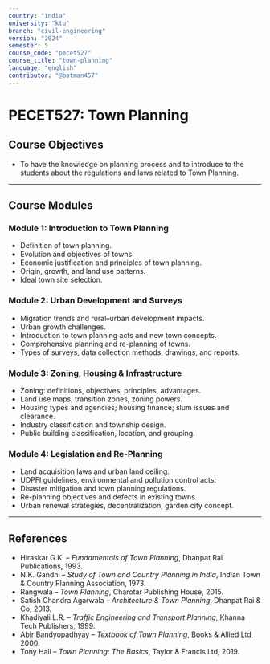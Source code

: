 ```yaml
---
country: "india"
university: "ktu"
branch: "civil-engineering"
version: "2024"
semester: 5
course_code: "pecet527"
course_title: "town-planning"
language: "english"
contributor: "@batman457"
---
```


# PECET527: Town Planning

## Course Objectives
- To have the knowledge on planning process and to introduce to the students about the regulations and laws related to Town Planning.

---

## Course Modules

### Module 1: Introduction to Town Planning
- Definition of town planning.
- Evolution and objectives of towns.
- Economic justification and principles of town planning.
- Origin, growth, and land use patterns.
- Ideal town site selection.

### Module 2: Urban Development and Surveys
- Migration trends and rural–urban development impacts.
- Urban growth challenges.
- Introduction to town planning acts and new town concepts.
- Comprehensive planning and re-planning of towns.
- Types of surveys, data collection methods, drawings, and reports.

### Module 3: Zoning, Housing & Infrastructure
- Zoning: definitions, objectives, principles, advantages.
- Land use maps, transition zones, zoning powers.
- Housing types and agencies; housing finance; slum issues and clearance.
- Industry classification and township design.
- Public building classification, location, and grouping.

### Module 4: Legislation and Re-Planning
- Land acquisition laws and urban land ceiling.
- UDPFI guidelines, environmental and pollution control acts.
- Disaster mitigation and town planning regulations.
- Re-planning objectives and defects in existing towns.
- Urban renewal strategies, decentralization, garden city concept.

---

## References

- Hiraskar G.K. – *Fundamentals of Town Planning*, Dhanpat Rai Publications, 1993.
- N.K. Gandhi – *Study of Town and Country Planning in India*, Indian Town & Country Planning Association, 1973.
- Rangwala – *Town Planning*, Charotar Publishing House, 2015.
- Satish Chandra Agarwala – *Architecture & Town Planning*, Dhanpat Rai & Co, 2013.
- Khadiyali L.R. – *Traffic Engineering and Transport Planning*, Khanna Tech Publishers, 1999.
- Abir Bandyopadhyay – *Textbook of Town Planning*, Books & Allied Ltd, 2000.
- Tony Hall – *Town Planning: The Basics*, Taylor & Francis Ltd, 2019.
